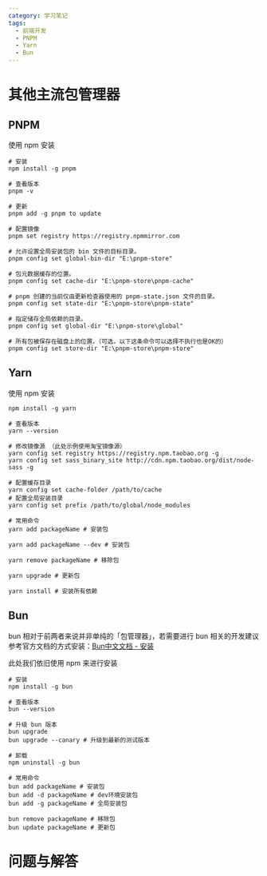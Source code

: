 ```yaml
---
category: 学习笔记
tags:
  - 前端开发
  - PNPM
  - Yarn
  - Bun
---
```

# 其他主流包管理器

## PNPM

使用 npm 安装

```shell
# 安装
npm install -g pnpm

# 查看版本
pnpm -v

# 更新
pnpm add -g pnpm to update

# 配置镜像
pnpm set registry https://registry.npmmirror.com

# 允许设置全局安装包的 bin 文件的目标目录。
pnpm config set global-bin-dir "E:\pnpm-store"

# 包元数据缓存的位置。
pnpm config set cache-dir "E:\pnpm-store\pnpm-cache"

# pnpm 创建的当前仅由更新检查器使用的 pnpm-state.json 文件的目录。
pnpm config set state-dir "E:\pnpm-store\pnpm-state"

# 指定储存全局依赖的目录。
pnpm config set global-dir "E:\pnpm-store\global"

# 所有包被保存在磁盘上的位置。（可选，以下这条命令可以选择不执行也是OK的）
pnpm config set store-dir "E:\pnpm-store\pnpm-store"
```

## Yarn

使用 npm 安装

```shell
npm install -g yarn

# 查看版本
yarn --version

# 修改镜像源 （此处示例使用淘宝镜像源）
yarn config set registry https://registry.npm.taobao.org -g 
yarn config set sass_binary_site http://cdn.npm.taobao.org/dist/node-sass -g

# 配置缓存目录
yarn config set cache-folder /path/to/cache
# 配置全局安装目录
yarn config set prefix /path/to/global/node_modules

# 常用命令
yarn add packageName # 安装包

yarn add packageName --dev # 安装包

yarn remove packageName # 移除包

yarn upgrade # 更新包

yarn install # 安装所有依赖 
```

## Bun

bun 相对于前两者来说并非单纯的「包管理器」，若需要进行 bun 相关的开发建议参考官方文档的方式安装：[Bun中文文档 - 安装](https://www.bunjs.cn/docs/installation)

此处我们依旧使用 npm 来进行安装

```shell
# 安装
npm install -g bun

# 查看版本
bun --version

# 升级 bun 版本
bun upgrade
bun upgrade --canary # 升级到最新的测试版本

# 卸载
npm uninstall -g bun

# 常用命令
bun add packageName # 安装包
bun add -d packageName # dev环境安装包
bun add -g packageName # 全局安装包

bun remove packageName # 移除包
bun update packageName # 更新包
```

# 问题与解答

